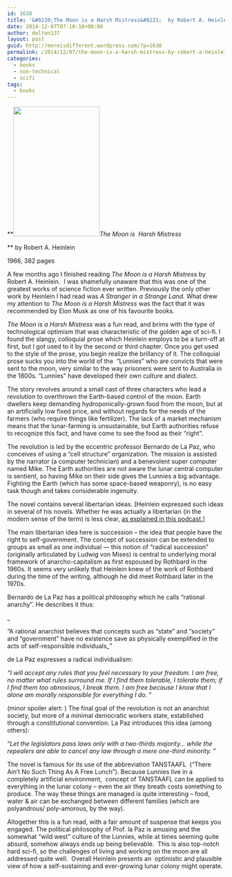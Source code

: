 ```yaml
---
id: 1638
title: '&#8220;The Moon is a Harsh Mistress&#8221;  by Robert A. Heinlein'
date: 2014-12-07T07:10:18+00:00
author: delton137
layout: post
guid: http://moreisdifferent.wordpress.com/?p=1638
permalink: /2014/12/07/the-moon-is-a-harsh-mistress-by-robert-a-heinlein/
categories:
  - books
  - non-technical
  - scifi
tags:
  - books
---
```

**_<img class=" alignright" src="http://publiusonline.com/wp-content/uploads/2012/11/TheMoonIsAHarshMistress_2505-200x300.jpg" alt="" width="200" height="300" />The Moon is  Harsh Mistress_
  
** by Robert A. Heinlein
  
1966, 382 pages
  
A few months ago I finished reading _The Moon is a Harsh Mistress_ by Robert A. Heinlein.  I was shamefully unaware that this was one of the greatest works of science fiction ever written. Previously the only other work by Heinlein I had read was _A_ _Stranger in a Strange Land._ What drew my attention to _The Moon is a Harsh Mistress_ was the fact that it was recommended by Elon Musk as one of his favourite books.

<!--more-->

_The Moon is a Harsh Mistress_ was a fun read, and brims with the type of technological optimism that was characteristic of the golden age of sci-fi. I found the slangy, colloquial prose which Heinlein employs to be a turn-off at first, but I got used to it by the second or third chapter. Once you get used to the style of the prose, you begin realize the brillancy of it. The colloquial prose sucks you into the world of the  &#8220;Lunnies&#8221; who are convicts that were sent to the moon, very similar to the way prisoners were sent to Australia in the 1800s. &#8220;Lunnies&#8221; have developed their own culture and dialect.

The story revolves around a small cast of three characters who lead a revolution to overthrown the Earth-based control of the moon. Earth dwellers keep demanding hydroponically-grown food from the moon, but at an artificially low fixed price, and without regards for the needs of the farmers (who require things like fertilizer). The lack of a market mechanism means that the lunar-farming is unsustainable, but Earth authorities refuse to recognize this fact, and have come to see the food as their &#8220;right&#8221;.

The revolution is led by the eccentric professor Bernardo de La Paz, who conceives of using a &#8220;cell structure&#8221; organization. The mission is assisted by the narrator (a computer technician) and a benevolent super computer named Mike. The Earth authorities are not aware the lunar central computer is sentient, so having Mike on their side gives the Lunnies a big advantage. Fighting the Earth (which has some space-based weaponry), is no easy task though and takes considerable ingenuity.

The novel contains several libertarian ideas. [Heinlein expressed such ideas in several of his novels. Whether he was actually a libertarian (in the modern sense of the term) is less clear, [as explained in this podcast.](https://www.youtube.com/watch?v=KbzJY2cKE8U)]

The main libertarian idea here is succession &#8211; the idea that people have the right to self-government. The concept of succession can be extended to groups as small as one individual &#8212; this notion of &#8220;radical succession&#8221; (originally articulated by Ludwig von Mises) is central to underlying moral framework of anarcho-capitalism as first espoused by Rothbard in the 1960s. It seems very unlikely that Heinlein knew of the work of Rothbard during the time of the writing, although he did meet Rothbard later in the 1970s.

Bernardo de La Paz has a political philosophy which he calls &#8220;rational anarchy&#8221;. He describes it thus:
  
_
  
&#8220;A rational anarchist believes that concepts such as &#8220;state&#8221; and &#8220;society&#8221; and &#8220;government&#8221; have no existence save as physically exemplified in the acts of self-responsible individuals_&#8221;

de La Paz expresses a radical individualism:

_&#8220;I will accept any rules that you feel necessary to your freedom. I am free, no matter what rules surround me. If I find them tolerable, I tolerate them; if I find them too obnoxious, I break them. I am free because I know that I alone am morally responsible for everything I do._ &#8221;

(minor spoiler alert: ) The final goal of the revolution is not an anarchist society, but more of a minimal democratic workers state, established through a constitutional convention. La Paz introduces this idea (among others):
  
&#8220;_Let the legislators pass laws only with a two-thirds majority&#8230; while the repealers are able to cancel any law through a mere one-third minority._ &#8221;

The novel is famous for its use of the abbreviation TANSTAAFL  (&#8220;There Ain&#8217;t No Such Thing As A Free Lunch&#8221;). Because Lunnies live in a completely artificial environment,  concept of TANSTAAFL can be applied to everything in the lunar colony &#8211; even the air they breath costs something to produce. The way these things are managed is quite interesting &#8211; food, water & air can be exchanged between different families (which are polyandrous/ poly-amorous, by the way).

Altogether this is a fun read, with a fair amount of suspense that keeps you engaged. The political philosophy of Prof. la Paz is amusing and the somewhat &#8220;wild west&#8221; culture of the Lunnies, while at times seeming quite absurd, somehow always ends up being believable.  This is also top-notch hard sci-fi, so the challenges of living and working on the moon are all addressed quite well.  Overall Heinlein presents an  optimistic and plausible view of how a self-sustaining and ever-growing lunar colony might operate.